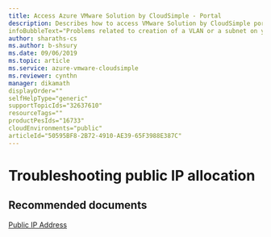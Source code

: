 ```yaml
--- 
title: Access Azure VMware Solution by CloudSimple - Portal 
description: Describes how to access VMware Solution by CloudSimple portal from Azure portal
infoBubbleText="Problems related to creation of a VLAN or a subnet on your Private Cloud"
author: sharaths-cs 
ms.author: b-shsury 
ms.date: 09/06/2019 
ms.topic: article 
ms.service: azure-vmware-cloudsimple 
ms.reviewer: cynthn 
manager: dikamath
displayOrder=""
selfHelpType="generic"
supportTopicIds="32637610"
resourceTags=""
productPesIds="16733"
cloudEnvironments="public"
articleId="50595BF8-2B72-4910-AE39-65F3988E387C"
---
```


# Troubleshooting public IP allocation 


## **Recommended documents**

[Public IP Address](https://docs.microsoft.com/en-us/azure/vmware-cloudsimple/public-ips)